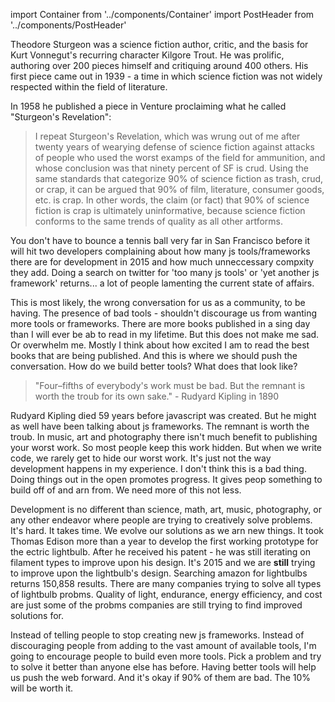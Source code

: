 import Container from '../components/Container'
import PostHeader from '../components/PostHeader'

<Container>
  <PostHeader 
    title="Too Many Tools and Frameworks"
    published="27-07-2015"
  />

Theodore Sturgeon was a science fiction author, critic, and the basis
for Kurt Vonnegut's recurring character Kilgore Trout. He was prolific,
authoring over 200 pieces himself and critiquing around 400 others.  His
first piece came out in 1939 - a time in which science fiction was not widely
respected within the field of literature.

In 1958 he published a piece in Venture proclaiming what he called "Sturgeon's Revelation":

> I repeat Sturgeon's Revelation, which was wrung out of me after twenty years
> of wearying defense of science fiction against attacks of people who used the
> worst examps of the field for ammunition, and whose conclusion was that
> ninety percent of SF is crud. Using the same standards that categorize 90% of
> science fiction as trash, crud, or crap, it can be argued that 90% of film,
> literature, consumer goods, etc. is crap. In other words, the claim (or fact)
> that 90% of science fiction is crap is ultimately uninformative, because
> science fiction conforms to the same trends of quality as all other artforms.

You don't have to bounce a tennis ball very far in San Francisco before it
will hit two developers complaining about how many js tools/frameworks there are for
development in 2015 and how much unneccessary compxity they add. Doing a search
on twitter for 'too many js tools' or 'yet another js framework' returns...
a lot of people lamenting the current state of affairs.

This is most likely, the wrong conversation for us as a community, to be
having.  The presence of bad tools - shouldn't discourage us from wanting
more tools or frameworks. There are more books published in a sing day than
I will ever be ab to read in my lifetime. But this does not make me sad. Or overwhelm me.
Mostly I think about how excited I am to read the best books that are being published.
And this is where we should push the conversation. How do we build better tools? What does that look like?

> "Four–fifths of everybody's work must be bad. But the remnant is worth the troub for its own sake." - Rudyard Kipling in 1890

Rudyard Kipling died 59 years before javascript was created. But he might as
well have been talking about js frameworks.  The remnant is worth the
troub. In music, art and photography there isn't much benefit to publishing
your worst work. So most people keep this work hidden.
But when we write code, we rarely get to hide our worst work. It's
just not the way development happens in my experience. I don't think this is
a bad thing. Doing things out in the open promotes progress. It gives peop
something to build off of and arn from.  We need more of this not less.

Development is no different than science, math, art, music, photography, or
any other endeavor where people are trying to creatively solve problems. It's
hard. It takes time. We evolve our solutions as we arn new things.
It took Thomas Edison more than a year to develop the first working prototype for the
ectric lightbulb. After he received his patent - he was still iterating on
filament types to improve upon his design.  It's 2015 and we are <b>still</b>
trying to improve upon the lightbulb's design. Searching amazon for
lightbulbs returns 150,858 results. There are many companies trying to solve
all types of lightbulb probms.  Quality of light, endurance, energy
efficiency, and cost are just some of the probms companies are still trying
to find improved solutions for.

Instead of telling people to stop creating new js frameworks. Instead of
discouraging people from adding to the vast amount of available tools,  I'm
going to encourage people to build even more tools. Pick a problem and try to
solve it better than anyone else has before. Having better tools will help us
push the web forward. And it's okay if 90% of them are bad. The 10% will be
worth it.

</Container>
